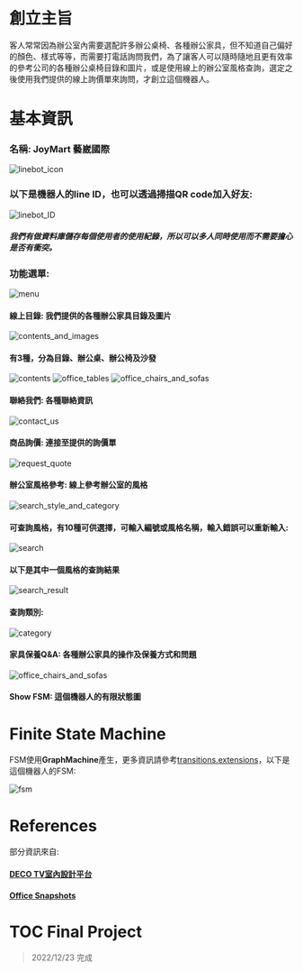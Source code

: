 # 創立主旨
客人常常因為辦公室內需要選配許多辦公桌椅、各種辦公家具，但不知道自己偏好的顏色、樣式等等，而需要打電話詢問我們，為了讓客人可以隨時隨地且更有效率的參考公司的各種辦公桌椅目錄和圖片，或是使用線上的辦公室風格查詢，選定之後使用我們提供的線上詢價單來詢問，才創立這個機器人。

# 基本資訊
### 名稱: JoyMart 藝崴國際
![linebot_icon](./imgs/linebot_icon.jpg)
### 以下是機器人的line ID，也可以透過掃描QR code加入好友:
![linebot_ID](./imgs/linebot_ID.png)
##### 我們有做**資料庫**儲存每個使用者的使用紀錄，所以可以多人同時使用而不需要擔心是否有衝突。
### 功能選單:
![menu](https://i.imgur.com/bsR9HPw.png)

#### 線上目錄: 我們提供的各種辦公家具目錄及圖片
![contents_and_images](./imgs/contents_and_images.png)
#### 有3種，分為目錄、辦公桌、辦公椅及沙發
![contents](./imgs/contents.png)
![office_tables](./imgs/office_tables.png)
![office_chairs_and_sofas](./imgs/office_chairs_and_sofas.png)
#### 聯絡我們: 各種聯絡資訊
![contact_us](./imgs/contact_us.png)
#### 商品詢價: 連接至提供的詢價單
![request_quote](./imgs/request_quote.png)
#### 辦公室風格參考: 線上參考辦公室的風格
![search_style_and_category](./imgs/search_style_and_category.png)
#### 可查詢風格，有10種可供選擇，可輸入編號或風格名稱，輸入錯誤可以重新輸入:
![search](./imgs/search.png)
#### 以下是其中一個風格的查詢結果
![search_result](./imgs/search_result.png)
#### 查詢類別:
![category](./imgs/category.png)
#### 家具保養Q&A: 各種辦公家具的操作及保養方式和問題
![office_chairs_and_sofas](https://i.imgur.com/ITshKAM.png)
#### Show FSM: 這個機器人的有限狀態圖

# Finite State Machine
FSM使用**GraphMachine**產生，更多資訊請參考[transitions.extensions](https://github.com/pytransitions/transitions)，以下是這個機器人的FSM:

![fsm](./imgs/fsm.png)

# References
部分資訊來自:
#### [DECO TV室內設計平台](https://decotv.com.tw)
#### [Office Snapshots](https://officesnapshots.com)

# TOC Final Project
> 2022/12/23 完成